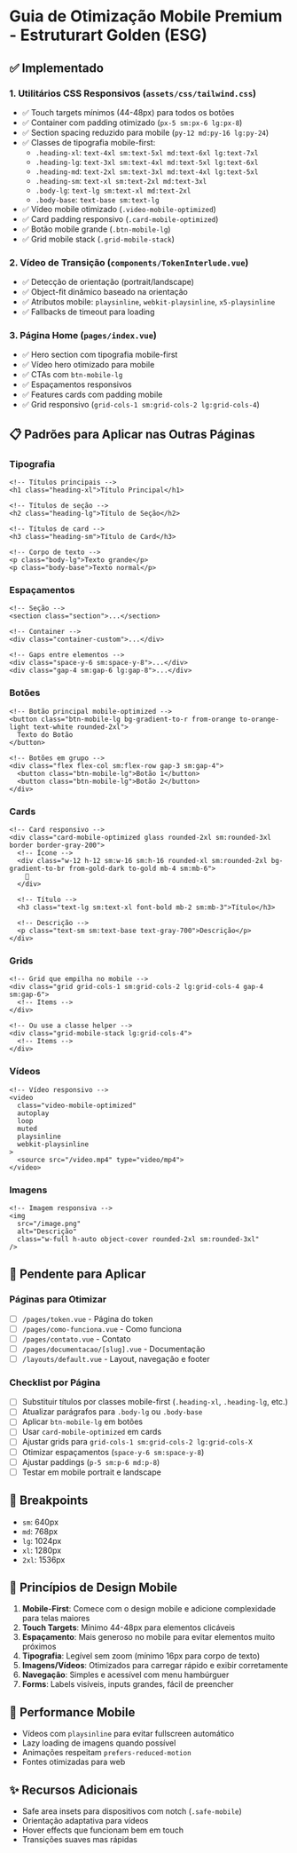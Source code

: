 # Guia de Otimização Mobile Premium - Estruturart Golden (ESG)

## ✅ Implementado

### 1. Utilitários CSS Responsivos (`assets/css/tailwind.css`)
- ✅ Touch targets mínimos (44-48px) para todos os botões
- ✅ Container com padding otimizado (`px-5 sm:px-6 lg:px-8`)
- ✅ Section spacing reduzido para mobile (`py-12 md:py-16 lg:py-24`)
- ✅ Classes de tipografia mobile-first:
  - `.heading-xl`: `text-4xl sm:text-5xl md:text-6xl lg:text-7xl`
  - `.heading-lg`: `text-3xl sm:text-4xl md:text-5xl lg:text-6xl`
  - `.heading-md`: `text-2xl sm:text-3xl md:text-4xl lg:text-5xl`
  - `.heading-sm`: `text-xl sm:text-2xl md:text-3xl`
  - `.body-lg`: `text-lg sm:text-xl md:text-2xl`
  - `.body-base`: `text-base sm:text-lg`
- ✅ Vídeo mobile otimizado (`.video-mobile-optimized`)
- ✅ Card padding responsivo (`.card-mobile-optimized`)
- ✅ Botão mobile grande (`.btn-mobile-lg`)
- ✅ Grid mobile stack (`.grid-mobile-stack`)

### 2. Vídeo de Transição (`components/TokenInterlude.vue`)
- ✅ Detecção de orientação (portrait/landscape)
- ✅ Object-fit dinâmico baseado na orientação
- ✅ Atributos mobile: `playsinline`, `webkit-playsinline`, `x5-playsinline`
- ✅ Fallbacks de timeout para loading

### 3. Página Home (`pages/index.vue`)
- ✅ Hero section com tipografia mobile-first
- ✅ Vídeo hero otimizado para mobile
- ✅ CTAs com `btn-mobile-lg`
- ✅ Espaçamentos responsivos
- ✅ Features cards com padding mobile
- ✅ Grid responsivo (`grid-cols-1 sm:grid-cols-2 lg:grid-cols-4`)

## 📋 Padrões para Aplicar nas Outras Páginas

### Tipografia
```vue
<!-- Títulos principais -->
<h1 class="heading-xl">Título Principal</h1>

<!-- Títulos de seção -->
<h2 class="heading-lg">Título de Seção</h2>

<!-- Títulos de card -->
<h3 class="heading-sm">Título de Card</h3>

<!-- Corpo de texto -->
<p class="body-lg">Texto grande</p>
<p class="body-base">Texto normal</p>
```

### Espaçamentos
```vue
<!-- Seção -->
<section class="section">...</section>

<!-- Container -->
<div class="container-custom">...</div>

<!-- Gaps entre elementos -->
<div class="space-y-6 sm:space-y-8">...</div>
<div class="gap-4 sm:gap-6 lg:gap-8">...</div>
```

### Botões
```vue
<!-- Botão principal mobile-optimized -->
<button class="btn-mobile-lg bg-gradient-to-r from-orange to-orange-light text-white rounded-2xl">
  Texto do Botão
</button>

<!-- Botões em grupo -->
<div class="flex flex-col sm:flex-row gap-3 sm:gap-4">
  <button class="btn-mobile-lg">Botão 1</button>
  <button class="btn-mobile-lg">Botão 2</button>
</div>
```

### Cards
```vue
<!-- Card responsivo -->
<div class="card-mobile-optimized glass rounded-2xl sm:rounded-3xl border border-gray-200">
  <!-- Ícone -->
  <div class="w-12 h-12 sm:w-16 sm:h-16 rounded-xl sm:rounded-2xl bg-gradient-to-br from-gold-dark to-gold mb-4 sm:mb-6">
    🎯
  </div>

  <!-- Título -->
  <h3 class="text-lg sm:text-xl font-bold mb-2 sm:mb-3">Título</h3>

  <!-- Descrição -->
  <p class="text-sm sm:text-base text-gray-700">Descrição</p>
</div>
```

### Grids
```vue
<!-- Grid que empilha no mobile -->
<div class="grid grid-cols-1 sm:grid-cols-2 lg:grid-cols-4 gap-4 sm:gap-6">
  <!-- Items -->
</div>

<!-- Ou use a classe helper -->
<div class="grid-mobile-stack lg:grid-cols-4">
  <!-- Items -->
</div>
```

### Vídeos
```vue
<!-- Vídeo responsivo -->
<video
  class="video-mobile-optimized"
  autoplay
  loop
  muted
  playsinline
  webkit-playsinline
>
  <source src="/video.mp4" type="video/mp4">
</video>
```

### Imagens
```vue
<!-- Imagem responsiva -->
<img
  src="/image.png"
  alt="Descrição"
  class="w-full h-auto object-cover rounded-2xl sm:rounded-3xl"
/>
```

## 🎯 Pendente para Aplicar

### Páginas para Otimizar
- [ ] `/pages/token.vue` - Página do token
- [ ] `/pages/como-funciona.vue` - Como funciona
- [ ] `/pages/contato.vue` - Contato
- [ ] `/pages/documentacao/[slug].vue` - Documentação
- [ ] `/layouts/default.vue` - Layout, navegação e footer

### Checklist por Página
- [ ] Substituir títulos por classes mobile-first (`.heading-xl`, `.heading-lg`, etc.)
- [ ] Atualizar parágrafos para `.body-lg` ou `.body-base`
- [ ] Aplicar `btn-mobile-lg` em botões
- [ ] Usar `card-mobile-optimized` em cards
- [ ] Ajustar grids para `grid-cols-1 sm:grid-cols-2 lg:grid-cols-X`
- [ ] Otimizar espaçamentos (`space-y-6 sm:space-y-8`)
- [ ] Ajustar paddings (`p-5 sm:p-6 md:p-8`)
- [ ] Testar em mobile portrait e landscape

## 📱 Breakpoints
- `sm`: 640px
- `md`: 768px
- `lg`: 1024px
- `xl`: 1280px
- `2xl`: 1536px

## 🎨 Princípios de Design Mobile
1. **Mobile-First**: Comece com o design mobile e adicione complexidade para telas maiores
2. **Touch Targets**: Mínimo 44-48px para elementos clicáveis
3. **Espaçamento**: Mais generoso no mobile para evitar elementos muito próximos
4. **Tipografia**: Legível sem zoom (mínimo 16px para corpo de texto)
5. **Imagens/Vídeos**: Otimizados para carregar rápido e exibir corretamente
6. **Navegação**: Simples e acessível com menu hambúrguer
7. **Forms**: Labels visíveis, inputs grandes, fácil de preencher

## 🚀 Performance Mobile
- Vídeos com `playsinline` para evitar fullscreen automático
- Lazy loading de imagens quando possível
- Animações respeitam `prefers-reduced-motion`
- Fontes otimizadas para web

## ✨ Recursos Adicionais
- Safe area insets para dispositivos com notch (`.safe-mobile`)
- Orientação adaptativa para vídeos
- Hover effects que funcionam bem em touch
- Transições suaves mas rápidas
